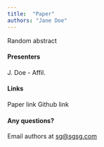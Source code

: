 ```yaml
---
title:  "Paper"
authors: "Jane Doe"
---
```

Random abstract

#### Presenters
J. Doe - Affil.

#### Links
Paper link
Github link

#### Any questions? 
Email authors at [sg@sgsg.com](mailto:sg@sgsg.com)